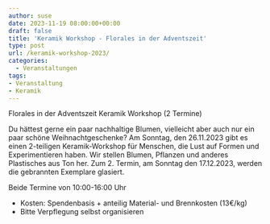 ```yaml
---
author: suse
date: 2023-11-19 08:00:00+00:00
draft: false
title: 'Keramik Workshop - Florales in der Adventszeit'
type: post
url: /keramik-workshop-2023/
categories:
  - Veranstaltungen
tags:
- Veranstaltung
- Keramik
---
```


Florales in der Adventszeit
Keramik Workshop
(2 Termine)

Du hättest gerne ein paar nachhaltige Blumen, vielleicht aber auch nur ein paar schöne Weihnachtgeschenke? Am Sonntag, den 26.11.2023 gibt es einen 2-teiligen Keramik-Workshop für Menschen, die Lust auf Formen und Experimentieren
haben. Wir stellen Blumen, Pflanzen und anderes Plastisches aus Ton her. Zum 2. Termin, am Sonntag den 17.12.2023, werden die gebrannten Exemplare glasiert.

Beide Termine von 10:00-16:00 Uhr

* Kosten: Spendenbasis + anteilig Material- und Brennkosten (13€/kg)
* Bitte Verpflegung selbst organisieren

